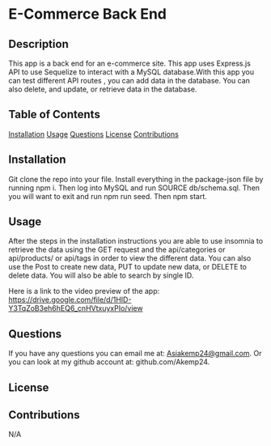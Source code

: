 # E-Commerce Back End

  ## Description
  This app is a back end for an e-commerce site. This app uses Express.js API to use Sequelize to interact with a MySQL database.With this app you can test different API routes , you can add  data in the database. You can also delete, and update, or retrieve data in the database.

  ## Table of Contents
  [Installation](#installation)
  [Usage](#usage)
  [Questions](#questions)
  [License](#license)
  [Contributions](#contributions)

  ## Installation
  Git clone the repo into your file. Install everything in the package-json file by running npm i. Then log into MySQL and run SOURCE db/schema.sql. Then you will want to exit and run npm run seed. Then npm start. 

  ## Usage
  After the steps in the installation instructions you are able to use insomnia to retrieve the data using the GET request and the api/categories or api/products/ or api/tags in order to view the different data. You can also use the Post to create new data, PUT to update new data, or DELETE to delete data. You will also be able to search by single ID.

  Here is a link to the video preview of the app: https://drive.google.com/file/d/1HID-Y3TqZoB3eh6hEQ6_cnHVtxuyxPIo/view

  ## Questions
  If you have any questions you can email me at: Asiakemp24@gmail.com.
  Or you can look at my github account at: github.com/Akemp24.

  ## License

  ## Contributions
  N/A